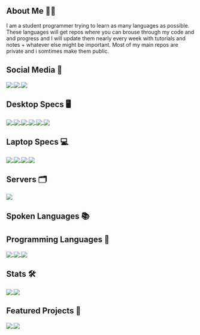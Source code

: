 ## About Me 🤦‍♂️
I am a student programmer trying to learn as many languages as possible. These languages will get repos where you can brouse through my code and and progress and I will update them nearly every week with tutorials and notes + whatever else might be important. Most of my main repos are private and i somtimes make them public.

## Social Media 📱

<a href="https://www.instagram.com/wowitswhitford">
  <img align="center" src="https://img.shields.io/badge/Instagram-E4405F?style=for-the-badge&logo=instagram&logoColor=white" />
</a>
<a href="https://www.linkedin.com/in/jesse-whitford-b110a9231/">
  <img align="center" src="https://img.shields.io/badge/LinkedIn-0077B5?style=for-the-badge&logo=linkedin&logoColor=white" />
</a>
<a href="https://github.com/WOWitsWHITFORD">
  <img align="center" src="https://img.shields.io/badge/GitHub-100000?style=for-the-badge&logo=github&logoColor=white" />
</a>

## Desktop Specs 🖥

<a href="">
  <img align="center" src="https://img.shields.io/badge/RTX_3070Ti-76B900?style=for-the-badge&logo=nvidia&logoColor=white" />
</a>
<a href="">
  <img align="center" src="https://img.shields.io/badge/ThreadRipper_1950x-ED1C24?style=for-the-badge&logo=amd&logoColor=white" />
</a>
<a href="">
  <img align="center" src="https://img.shields.io/badge/Vengance_RGB_PRO_32GB-ffd700?style=for-the-badge&logo=corsair&logoColor=white" />
</a>
<a href="">
  <img align="center" src="https://img.shields.io/badge/SN750_1TB-F0921F?style=for-the-badge&logo=western-digital&logoColor=white" />
</a>
<a href="">
  <img align="center" src="https://img.shields.io/badge/Blue_SSD_2TB-133c8b?style=for-the-badge&logo=western-digital&logoColor=white" />
</a>
<a href="">
  <img align="center" src="https://img.shields.io/badge/Black_HDD_12TB-000000?style=for-the-badge&logo=western-digital&logoColor=white" />
</a>

## Laptop Specs 💻

<a href="">
  <img align="center" src="https://img.shields.io/badge/Macbook_Air_2018-808080?style=for-the-badge&logo=apple&logoColor=white" />
</a>
<a href="">
  <img align="center" src="https://img.shields.io/badge/Dual_Core_I5-0071C5?style=for-the-badge&logo=intel&logoColor=white" />
</a>
<a href="">
  <img align="center" src="https://img.shields.io/badge/8GB_RAM-808080?style=for-the-badge&logo=apple&logoColor=white" />
</a>
<a href="">
  <img align="center" src="https://img.shields.io/badge/256GB_Flash_Storage-808080?style=for-the-badge&logo=apple&logoColor=white" />
</a>

## Servers 🗂️

<a href="">
  <img align="center" src="https://img.shields.io/badge/Sentinel_DX3200-133c8b?style=for-the-badge&logo=western-digital&logoColor=white" />
</a>

## Spoken Languages 📚

## Programming Languages 📀

<a href="">
  <img align="center" src="https://img.shields.io/badge/HTML_5-E34F26?style=for-the-badge&logo=html5&logoColor=white" />
</a>
<a href="">
  <img align="center" src="https://img.shields.io/badge/CSS_3-1572B6?style=for-the-badge&logo=css3&logoColor=white" />
</a>
<a href="">
  <img align="center" src="https://img.shields.io/badge/Laravel-FF2D20?style=for-the-badge&logo=laravel&logoColor=white" />
</a>

## Stats 🛠

<a href="https://github.com/WOWitsWHITFORD">
  <img align="center" src="https://github-readme-stats.vercel.app/api/top-langs/?username=WOWitsWHITFORD&langs_count=3&theme=radical&hide_border=true" />
</a>
<a href="https://github.com/WOWitsWHITFORD">
  <img align="center" src="https://github-readme-stats.vercel.app/api?username=WOWitsWHITFORD&show_icons=true&theme=radical&hide_border=true&include_all_commits=true" />
</a>


## Featured Projects 🚧

<a href="https://github.com/WOWitsWHITFORD/Learning-Laravel">
  <img align="center" src="https://github-readme-stats.vercel.app/api/pin/?username=WOWitsWHITFORD&repo=Learning-Laravel&theme=radical&hide_border=true" />
</a>


<a href="https://github.com/WOWitsWHITFORD/WOWitsWHITFORD">
  <img align="center" src="https://github-readme-stats.vercel.app/api/pin/?username=WOWitsWHITFORD&repo=WOWitsWHITFORD&theme=radical&hide_border=true" />
</a>    
